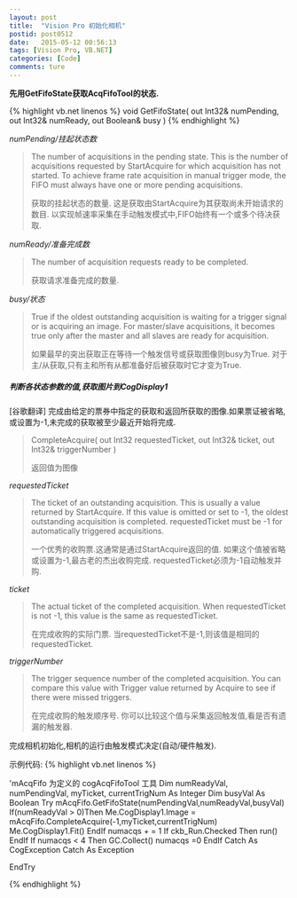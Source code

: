 ```yaml
---
layout: post
title:  "Vision Pro 初始化相机"
postid: post0512
date:   2015-05-12 00:56:13
tags: [Vision Pro, VB.NET]
categories: [Code]
comments: ture
---
```


**先用GetFifoState获取AcqFifoTool的状态.**

<!--more-->

{% highlight vb.net linenos %}
void GetFifoState(
    out Int32& numPending,
    out Int32& numReady,
    out Boolean& busy
)
{% endhighlight %}

*numPending/挂起状态数*

>  The number of acquisitions in the pending state.
>  This is the number of acquisitions requested by StartAcquire for which acquisition has not started.
>  To achieve frame rate acquisition in manual trigger mode,
>  the FIFO must always have one or more pending acquisitions.
>
>  获取的挂起状态的数量.
>  这是获取由StartAcquire为其获取尚未开始请求的数目.
>  以实现帧速率采集在手动触发模式中,FIFO始终有一个或多个待决获取.

*numReady/准备完成数*

>  The number of acquisition requests ready to be completed.
>
>  获取请求准备完成的数量.

*busy/状态*

>  True if the oldest outstanding acquisition is waiting for a trigger signal or is acquiring an image.
>  For master/slave acquisitions,
>  it becomes true only after the master and all slaves are ready for acquisition.
>
>  如果最早的突出获取正在等待一个触发信号或获取图像则busy为True.
>  对于主/从获取,只有主和所有从都准备好后被获取时它才变为True.

##### 判断各状态参数的值,获取图片到CogDisplay1

[谷歌翻译]
完成由给定的票券中指定的获取和返回所获取的图像.如果票证被省略,或设置为-1,未完成的获取被至少最近开始将完成.

> CompleteAcquire(
>               out Int32 requestedTicket,
>               out Int32& ticket,
>               out Int32& triggerNumber
> )
>
> 返回值为图像

*requestedTicket*

> The ticket of an outstanding acquisition.
> This is usually a value returned by StartAcquire.
> If this value is omitted or set to -1, the oldest outstanding acquisition is completed.
> requestedTicket must be -1 for automatically triggered acquisitions.
>
> 一个优秀的收购票.这通常是通过StartAcquire返回的值.
> 如果这个值被省略或设置为-1,最古老的杰出收购完成.
> requestedTicket必须为-1自动触发并购.

*ticket*

> The actual ticket of the completed acquisition.
> When requestedTicket is not -1, this value is the same as requestedTicket.
>
> 在完成收购的实际门票.
> 当requestedTicket不是-1,则该值是相同的requestedTicket.

*triggerNumber*

> The trigger sequence number of the completed acquisition.
> You can compare this value with Trigger value returned by Acquire to see if there were missed triggers.
>
> 在完成收购的触发顺序号.
> 你可以比较这个值与采集返回触发值,看是否有遗漏的触发器.

完成相机初始化,相机的运行由触发模式决定(自动/硬件触发).

示例代码:
{% highlight vb.net linenos %}

'mAcqFifo 为定义的 cogAcqFifoTool 工具
Dim numReadyVal, numPendingVal, myTicket, currentTrigNum As Integer
Dim busyVal As Boolean
Try
    mAcqFifo.GetFifoState(numPendingVal,numReadyVal,busyVal)
    If(numReadyVal > 0)Then
        Me.CogDisplay1.Image = mAcqFifo.CompleteAcquire(-1,myTicket,currentTrigNum)
        Me.CogDisplay1.Fit()
    EndIf
    numacqs + = 1
    If ckb_Run.Checked Then
        run()
    EndIf
    If numacqs < 4 Then
        GC.Collect()
        numacqs =0
    EndIf
Catch As CogException
Catch As Exception

EndTry

{% endhighlight %}
